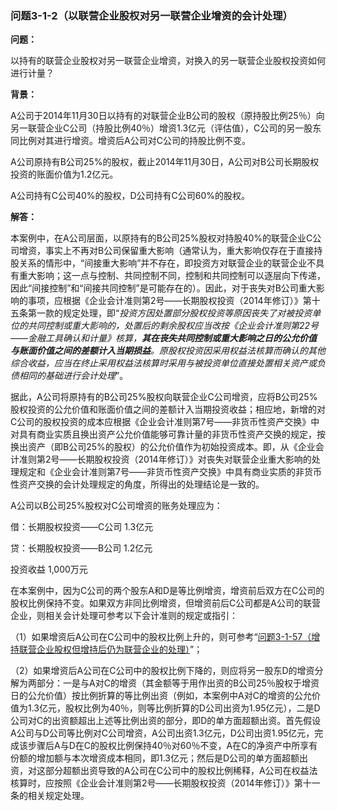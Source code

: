 ### 问题3-1-2（以联营企业股权对另一联营企业增资的会计处理）

**问题：**

以持有的联营企业股权对另一联营企业增资，对换入的另一联营企业股权投资如何进行计量？

**背景：**

A公司于2014年11月30日以持有的对联营企业B公司的股权（原持股比例25％）向另一联营企业C公司（持股比例40％）增资1.3亿元（评估值），C公司的另一股东同比例对其进行增资。增资后A公司对C公司的持股比例不变。

A公司原持有B公司25%的股权，截止2014年11月30日，A公司对B公司长期股权投资的账面价值为1.2亿元。

A公司持有C公司40%的股权，D公司持有C公司60%的股权。

**解答：**

本案例中，在A公司层面，以原持有的B公司25%股权对持股40%的联营企业C公司增资，事实上不再对B公司保留重大影响（通常认为，重大影响仅存在于直接持股关系的情形中，“间接重大影响”并不存在，即投资方对联营企业的联营企业不具有重大影响；这一点与控制、共同控制不同，控制和共同控制可以逐层向下传递，因此“间接控制”和“间接共同控制”是可能存在的）。因此，对于丧失对B公司重大影响的事项，应根据《企业会计准则第2号——长期股权投资（2014年修订）》第十五条第一款的规定处理，即“*投资方因处置部分股权投资等原因丧失了对被投资单位的共同控制或重大影响的，处置后的剩余股权应当改按《企业会计准则第22号——金融工具确认和计量》核算，***其在丧失共同控制或重大影响之日的公允价值与账面价值之间的差额计入当期损益***。原股权投资因采用权益法核算而确认的其他综合收益，应当在终止采用权益法核算时采用与被投资单位直接处置相关资产或负债相同的基础进行会计处理*”。

据此，A公司将原持有的B公司25%股权向联营企业C公司增资，应将B公司25%股权投资的公允价值和账面价值之间的差额计入当期投资收益；相应地，新增的对C公司的股权投资的成本应根据《企业会计准则第7号——非货币性资产交换》中对具有商业实质且换出资产公允价值能够可靠计量的非货币性资产交换的规定，按换出资产（即B公司25%的股权）的公允价值作为初始投资成本。即，从《企业会计准则第2号——长期股权投资（2014年修订）》对丧失对联营企业重大影响的处理规定和《企业会计准则第7号——非货币性资产交换》中具有商业实质的非货币性资产交换的会计处理规定的角度，所得出的处理结论是一致的。

A公司以B公司25%股权对C公司增资的账务处理应为：

借：长期股权投资——C公司 1.3亿元

贷：长期股权投资——B公司 1.2亿元

投资收益 1,000万元

在本案例中，因为C公司的两个股东A和D是等比例增资，增资前后双方在C公司的股权比例保持不变。如果双方非同比例增资，但增资前后C公司都是A公司的联营企业，则相关会计处理可参考以下会计准则的规定或指引：

（1）如果增资后A公司在C公司中的股权比例上升的，则可参考“[问题3-1-57（增持联营企业股权但增持后仍为联营企业的处理）](#_Hlk468027723)”；

（2）如果增资后A公司在C公司中的股权比例下降的，则应将另一股东D的增资分解为两部分：一是与A对C的增资（其金额等于用作出资的B公司25％股权于增资日的公允价值）按比例折算的等比例出资（例如，本案例中A对C的增资的公允价值为1.3亿元，股权比例为40％，则等比例折算的D公司出资为1.95亿元），二是D公司对C的出资额超出上述等比例出资的部分，即D的单方面超额出资。首先假设A公司与D公司等比例对C公司增资，A公司出资1.3亿元，D公司出资1.95亿元，完成该步骤后A与D在C的股权比例保持40％对60％不变，A在C的净资产中所享有份额的增加额与本次增资成本相同，即1.3亿元；然后是D公司的单方面超额出资，对这部分超额出资导致的A公司在C公司中的股权比例稀释，A公司在权益法核算时，应按照《企业会计准则第2号——长期股权投资（2014年修订）》第十一条的相关规定处理。